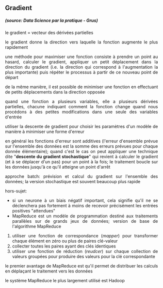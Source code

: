 ## Gradient

<style>body {text-align: justify}</style>

##### *(source: Data Science par la pratique - Grus)*

le gradient = vecteur des dérivées partielles

le gradient donne la direction vers laquelle la fonction augmente le plus rapidement

une méthode pour maximiser une fonction consiste à prendre un point au hasard, calculer le gradient, appliquer un petit déplacement dans la 
direction du gradient (i.e. la direction qui correspond à l'augmentation la plus importante) puis répéter le processus à partir de ce nouveau point de départ

de la même manière, il est possible de minimiser une fonction en effectuant de petits déplacements dans la direction opposée

quand une fonction a plusieurs variables, elle a plusieurs dérivées partielles, chacune indiquant comment la fonction change quand nous procédons
à des petites modifications dans une seule des variables d'entrée

utiliser la descente de gradient pour choisir les paramètres d'un modèle de manière à minimiser une forme d'erreur

en général les fonctions d'erreur sont additives (l'erreur d'ensemble prévue sur l'ensemble des données est la somme des erreurs prévues pour chaque donnée élémentaire); 
quand c'est le cas on peut appliquer une technique dite "**descente du gradient stochastique**" qui revient à calculer le gradient (et à se déplacer d'un pas) pour un point à la fois;
le traitement boucle sur les données jusqu'à ce qu'il atteigne un point d'arrêt

approche batch: prévision et calcul du gradient sur l'ensemble des données; la version stochastique est souvent beaucoup plus rapide

hors-sujet:
* si un neurone à un biais négatif important, cela signifie qu'il ne se déclenchera pas fortement à moins  de recevoir précisément les entrées positives "attendues"
* MapReduce est un modèle de programmation destiné aux traitements parallèles sur de grands jeux de données; version de base de l'algorithme MapReduce
1. utiliser une fonction de correspondance (*mapper*) pour transformer chaque élément en zéro ou plus de paires clé-valeur
2. collecter toutes les paires ayant des clés identiques
3. utiliser une fonction de réduction (*reudcer*) sur chaque collection de valeurs groupées pour produire des valeurs pour la clé correspondante

le premier avantage de MapReduce est qu'il permet de distribuer les calculs en déplaçant le traitement vers les données

le système MapReduce le plus largement utilisé est Hadoop
